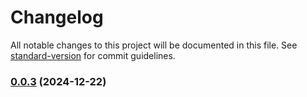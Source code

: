 # Changelog

All notable changes to this project will be documented in this file. See [standard-version](https://github.com/conventional-changelog/standard-version) for commit guidelines.

### [0.0.3](https://github.com/xuguanjie0706/an-mobile/compare/v0.0.2...v0.0.3) (2024-12-22)
